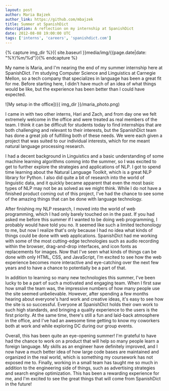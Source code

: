 ```yaml
---
layout: post
author: Maria Bajzek
author_link: https://github.com/mbajzek
title: Summer at SpanishDict
description: A reflection on my internship at SpanishDict
date: 2012-08-08 19:00:00 UTC
tags: ['interns', 'careers', 'spanishdict.com']
---
```


{% capture img_dir %}{{ site.baseurl }}media/img/{{page.date|date: "%Y/%m/%d"}}{% endcapture %}

My name is Maria, and I'm nearing the end of my summer internship here at SpanishDict. I'm studying Computer Science and Linguistics at Carnegie Mellon, so a tech company that specializes in language has been a great fit for me. Before starting here, I didn't have much of an idea of what things would be like, but the experience has been better than I could have expected.

![My setup in the office]({{ img_dir }}/maria_photo.png)

I came in with two other interns, Hari and Zach, and from day one we felt extremely welcome in the office and were treated as real members of the team. I think it can be difficult for students today to find internships that are both challenging and relevant to their interests, but the SpanishDict team has done a great job of fulfilling both of these needs. We were each given a project that was suited to our individual interests, which for me meant natural language processing research.

I had a decent background in Linguistics and a basic understanding of some machine learning algorithms coming into the summer, so I was excited to get to further explore the strategies and applications of NLP. I got to spend time learning about the Natural Language Toolkit, which is a great NLP library for Python. I also did quite a bit of research into the world of linguistic data, and it quickly became apparent that even the most basic types of NLP may not be as solved as we might think. While I do not have a finished product coming out of this project, I've had the chance to see some of the amazing things that can be done with language technology.

After finishing my NLP research, I moved into the world of web programming, which I had only barely touched on in the past. If you had asked me before this summer if I wanted to be doing web programming, I probably would have told you no. It seemed like such a limited techonology to me, but now I realize that's only because I had no idea what kinds of things could be done with web applications. SpanishDict had me working with some of the most cutting-edge technologies such as audio recording within the browser, drag-and-drop interfaces, and icon fonts as replacements for images. Now that I've seen what kinds of things can be done with only HTML, CSS, and JavaScript, I'm excited to see how the web experience becomes more interactive and eye-catching over the next few years and to have a chance to potentially be a part of that.

In addition to learning so many new technologies this summer, I've been lucky to be a part of such a motivated and engaging team. When I first saw how small the team was, the impressive numbers of how many people use the site seemed unbelievable. However, after spending a few months hearing about everyone's hard work and creative ideas, it's easy to see how the site is so successful. Everyone at SpanishDict holds their own work to such high standards, and bringing a quality experience to the users is the first priority. At the same time, there's still a fun and laid-back atmosphere in the office, and I've had an awesome time getting to know my coworkers both at work and while exploring DC during our group events.

Overall, this has been quite an eye-opening summer! I'm grateful to have had the chance to work on a product that will help so many people learn a foreign language. My skills as an engineer have definitely improved, and I now have a much better idea of how large code bases are maintained and organized in the real world, which is something my coursework has not exposed me to. Finally, working in a small team has taught me so much in addition to the engineering side of things, such as advertising strategies and search engine optimization. This has been a rewarding experience for me, and I'm excited to see the great things that will come from SpanishDict in the future!

[spanishdict]: http://www.spanishdict.com
